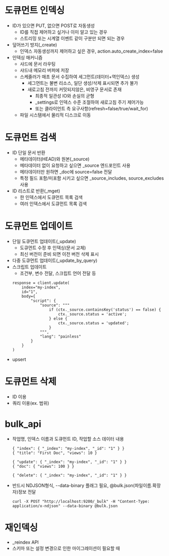 # 도큐먼트 인덱싱
- ID가 있으면 PUT, 없으면 POST로 자동생성
  - ID를 직접 제어하고 싶거나 이미 알고 있는 경우
  - 스트리밍 또는 시계열 이벤트 같이 구분만 되면 되는 경우
- 덮어쓰기 방지(_create)
  - 인덱스 자동생성까지 제어하고 싶은 경우, action.auto_create_index=false
- 인덱싱 매커니즘
  - 샤드에 문서 라우팅
  - 샤드내 메모리 버퍼에 저장
  - 스케줄러가 매초 문서 수집하여 세그먼트(데이터+역인덱스) 생성
    - 세그먼트는 불변 리소스, 일단 생성/삭제 표시되면 추가 불가
    - 새로고침 전까지 커밋되지않은, 비영구 문서로 존재
      - 최종적 일관성 IO와 손실의 균형
      - _settings로 인덱스 수준 조절하여 새로고침 주기 제어가능
      - 또는 클라이언트 측 요구사항(refresh=false/true/wait_for)
  - 파일 시스템에서 물리적 디스크로 이동
  
# 도큐먼트 검색
- ID 단일 문서 반환
  - 메타데이터(HEAD)와 원본(_source)
  - 메타데이터 없이 요청하고 싶으면 _source 엔드포인트 사용
  - 메타데이터만 원하면 _doc에 source=false 전달
  - 특정 필드 포함/미포함 시키고 싶으면 _source_includes, source_excludes 사용
- ID 리스트로 반환(_mget)
  - 한 인덱스에서 도큐먼트 목록 검색
  - 여러 인덱스에서 도큐먼트 목록 검색
 
# 도큐먼트 업데이트
- 단일 도큐먼트 업데이트(_update)
  - 도큐먼트 수정 후 인덱싱(문서 교체)
  - 최신 버전이 준비 되면 이전 버전 삭제 표시
- 다중 도큐먼트 업데이트(_update_by_query)
- 스크립트 업데이트
  - 조건부, 변수 전달, 스크립트 언어 전달 등 
  ```
  response = client.update(
      index="my-index",
      id="1",
      body={
          "script": {
              "source": """
                  if (ctx._source.containsKey('status') == false) {
                      ctx._source.status = 'active';
                  } else {
                      ctx._source.status = 'updated';
                  }
              """,
              "lang": "painless"
          }
      }
  )
  ```
- upsert



# 도큐먼트 삭제
- ID 이용
- 쿼리 이용(ex. 범위)

# bulk_api
- 작업명, 인덱스 이름과 도큐먼트 ID, 작업할 소스 데이터 내용
  ```
  { "index": { "_index": "my-index", "_id": "1" } }
  { "title": "First Doc", "views": 10 }
  ```
  ```
  { "update": { "_index": "my-index", "_id": "1" } }
  { "doc": { "views": 100 } }
  ```
  ```
  { "delete": { "_index": "my-index", "_id": "1" } }
  ```
- 반드시 NDJSON형식, --data-binary 플래그 필요, @bulk.json(파일이름.확장자)정보 전달
  ```
  curl -X POST "http://localhost:9200/_bulk" -H "Content-Type: application/x-ndjson" --data-binary @bulk.json
  ```


# 재인덱싱
- _reindex API
- 스키마 또는 설정 변경으로 인한 마이그레이션이 필요할 때
